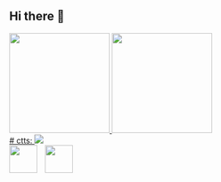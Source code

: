 ## Hi there 👋

<!--
**ArthurRamos26/ArthurRamos26** is a ✨ _special_ ✨ repository because its `README.md` (this file) appears on your GitHub profile.

Here are some ideas to get you started:

- 🔭 I’m currently working on ...
- 🌱 I’m currently learning ...
- 👯 I’m looking to collaborate on ...
- 🤔 I’m looking for help with ...
- 💬 Ask me about ...
- 📫 How to reach me: ...
- 😄 Pronouns: ...
- ⚡ Fun fact: ...
[![Arthur's GitHub stats](https://github-readme-stats.vercel.app/api?username=ArthurRamos26)](https://github.com/ArthurRamos26/github-readme-stats)
-->
<div>
<a href="https://github.com/seu-usuário-aqui">
<img loading="lazy" height="180em" src="https://github-readme-stats.vercel.app/api/top-langs/?username=ArthurRamos26&layout=compact&langs_count=7&theme=dracula"/>
<img loading="lazy" height="180em" src="https://github-readme-stats.vercel.app/api?username=ArthurRamos26&show_icons=true&theme=dracula&include_all_commits=true&count_private=true"/>
</div>

<div>
# ctts:
<a href="https://instagram.com/arthur_correia1" target="_blank"><img loading="lazy" src="https://img.shields.io/badge/-Instagram-%23E4405F?style=for-the-badge&logo=instagram&logoColor=white" target="_blank"></a>

</div>
<img src="https://cdn.jsdelivr.net/gh/devicons/devicon@latest/icons/c/c-original.svg" width="50" height="50" style="display: inline-block; margin-right: 10px;" />
<img src="https://cdn.jsdelivr.net/gh/devicons/devicon@latest/icons/python/python-original-wordmark.svg" width="50" height="50" style="display: inline-block;" />
